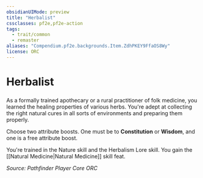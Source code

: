 ```yaml
---
obsidianUIMode: preview
title: "Herbalist"
cssclasses: pf2e,pf2e-action
tags:
  - trait/common
  - remaster
aliases: "Compendium.pf2e.backgrounds.Item.ZdhPKEY9FfaOS8Wy"
license: ORC
---
```

# Herbalist

### 






As a formally trained apothecary or a rural practitioner of folk medicine, you learned the healing properties of various herbs. You're adept at collecting the right natural cures in all sorts of environments and preparing them properly.

Choose two attribute boosts. One must be to **Constitution** or **Wisdom**, and one is a free attribute boost.

You're trained in the Nature skill and the Herbalism Lore skill. You gain the [[Natural Medicine|Natural Medicine]] skill feat.

*Source: Pathfinder Player Core*
*ORC*